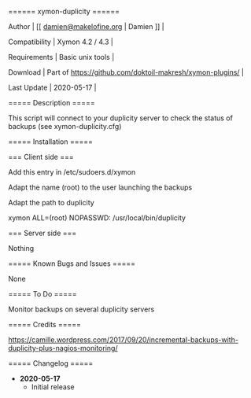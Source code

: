 ====== xymon-duplicity ======

 Author | [[ damien@makelofine.org | Damien ]] |

 Compatibility | Xymon 4.2 / 4.3 |

 Requirements | Basic unix tools |

 Download | Part of https://github.com/doktoil-makresh/xymon-plugins/ |

 Last Update | 2020-05-17 |

===== Description =====

This script will connect to your duplicity server to check the status of backups (see xymon-duplicity.cfg)

===== Installation =====

=== Client side ===

Add this entry in /etc/sudoers.d/xymon

Adapt the name (root) to the user launching the backups

Adapt the path to duplicity

xymon ALL=(root) NOPASSWD: /usr/local/bin/duplicity

=== Server side ===

Nothing

===== Known  Bugs and Issues =====

None

===== To Do =====

Monitor backups on several duplicity servers

===== Credits =====

https://camille.wordpress.com/2017/09/20/incremental-backups-with-duplicity-plus-nagios-monitoring/

===== Changelog =====

  * **2020-05-17**
    * Initial release

